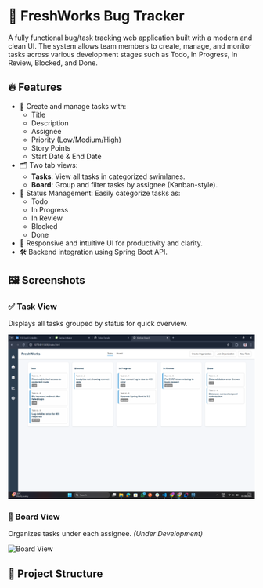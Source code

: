 # 🐞 FreshWorks Bug Tracker

A fully functional bug/task tracking web application built with a modern and clean UI. The system allows team members to create, manage, and monitor tasks across various development stages such as Todo, In Progress, In Review, Blocked, and Done.

## 🔥 Features

- 🚀 Create and manage tasks with:
  - Title
  - Description
  - Assignee
  - Priority (Low/Medium/High)
  - Story Points
  - Start Date & End Date
- 🗂️ Two tab views:
  - **Tasks**: View all tasks in categorized swimlanes.
  - **Board**: Group and filter tasks by assignee (Kanban-style).
- 📌 Status Management: Easily categorize tasks as:
  - Todo
  - In Progress
  - In Review
  - Blocked
  - Done
- 🎨 Responsive and intuitive UI for productivity and clarity.
- 🛠️ Backend integration using Spring Boot API.

## 🖼️ Screenshots

### ✅ Task View
Displays all tasks grouped by status for quick overview.

![Task View](./image/Screenshot%20(7).png)

### 👥 Board View
Organizes tasks under each assignee. *(Under Development)*

![Board View](./screenshots/board-view.png)

## 📁 Project Structure

